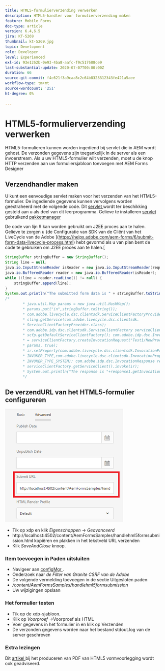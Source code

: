```yaml
---
title: HTML5-formulierverzending verwerken
description: HTML5-handler voor formulierverzending maken
feature: Mobile Forms
doc-type: article
version: 6.4,6.5
jira: KT-5269
thumbnail: kt-5269.jpg
topic: Development
role: Developer
level: Experienced
exl-id: 93e1262b-0e93-4ba8-aafc-f9c517688ce9
last-substantial-update: 2020-07-07T00:00:00Z
duration: 66
source-git-commit: f4c621f3a9caa8c2c64b8323312343fe421a5aee
workflow-type: tm+mt
source-wordcount: '251'
ht-degree: 0%

---
```


# HTML5-formulierverzending verwerken

HTML5-formulieren kunnen worden ingediend bij servlet die in AEM wordt gehost. De verzonden gegevens zijn toegankelijk in de server als een invoerstream. Als u uw HTML5-formulier wilt verzenden, moet u de knop HTTP verzenden aan uw formuliersjabloon toevoegen met AEM Forms Designer

## Verzendhandler maken

U kunt een eenvoudige servlet maken voor het verzenden van het HTML5-formulier. De ingediende gegevens kunnen vervolgens worden geëxtraheerd met de volgende code. Dit [ servlet ](assets/html5-submit-handler.zip) wordt ter beschikking gesteld aan u als deel van dit leerprogramma. Gelieve te installeren [ servlet ](assets/html5-submit-handler.zip) gebruikend [ pakketmanager ](http://localhost:4502/crx/packmgr/index.jsp)

De code van lijn 9 kan worden gebruikt om J2EE proces aan te halen. Gelieve te zorgen u {de Configuratie van SDK van de Cliënt van het LiveCycle van de Adobe ](https://helpx.adobe.com/aem-forms/6/submit-form-data-livecycle-process.html) hebt gevormd als u van plan bent de code te gebruiken om J2EE proces aan te halen.[

```java
StringBuffer stringBuffer = new StringBuffer();
String line = null;
java.io.InputStreamReader isReader = new java.io.InputStreamReader(request.getInputStream(), "UTF-8");
java.io.BufferedReader reader = new java.io.BufferedReader(isReader);
while ((line = reader.readLine()) != null) {
    stringBuffer.append(line);
}
System.out.println("The submitted form data is " + stringBuffer.toString());
/*
        * java.util.Map params = new java.util.HashMap();
        * params.put("in",stringBuffer.toString());
        * com.adobe.livecycle.dsc.clientsdk.ServiceClientFactoryProvider scfp =
        * sling.getService(com.adobe.livecycle.dsc.clientsdk.
        * ServiceClientFactoryProvider.class);
        * com.adobe.idp.dsc.clientsdk.ServiceClientFactory serviceClientFactory =
        * scfp.getDefaultServiceClientFactory(); com.adobe.idp.dsc.InvocationRequest ir
        * = serviceClientFactory.createInvocationRequest("Test1/NewProcess1", "invoke",
        * params, true);
        * ir.setProperty(com.adobe.livecycle.dsc.clientsdk.InvocationProperties.
        * INVOKER_TYPE,com.adobe.livecycle.dsc.clientsdk.InvocationProperties.
        * INVOKER_TYPE_SYSTEM); com.adobe.idp.dsc.InvocationResponse response1 =
        * serviceClientFactory.getServiceClient().invoke(ir);
        * System.out.println("The response is "+response1.getInvocationId());
        */
```


## De verzendURL van het HTML5-formulier configureren

![ voorleggen-url ](assets/submit-url.PNG)

* Tik op xdp en klik _Eigenschappen_ -> _Geavanceerd_
* http://localhost:4502/content/AemFormsSamples/handlehml5formsubmission.html kopiëren en plakken in het tekstveld URL verzenden
* Klik _SaveAndClose_ knoop.

### Item toevoegen in Paden uitsluiten

* Navigeer aan [ configMgr ](http://localhost:4502/system/console/configMgr).
* Onderzoek naar _de Filter van Granite CSRF van de Adobe_
* De volgende vermelding toevoegen in de sectie Uitgesloten paden
* _/content/AemFormsSamples/handlehml5formsubmission_
* Uw wijzigingen opslaan

### Het formulier testen

* Tik op de xdp-sjabloon.
* Klik op _Voorproef_ ->Voorproef als HTML
* Voer gegevens in het formulier in en klik op Verzenden
* De verzonden gegevens worden naar het bestand stdout.log van de server geschreven

### Extra lezingen

Dit [ artikel ](https://experienceleague.adobe.com/docs/experience-manager-learn/forms/document-services/generate-pdf-from-mobile-form-submission-article.html) bij het produceren van PDF van HTML5 vormvoorlegging wordt ook geadviseerd.
